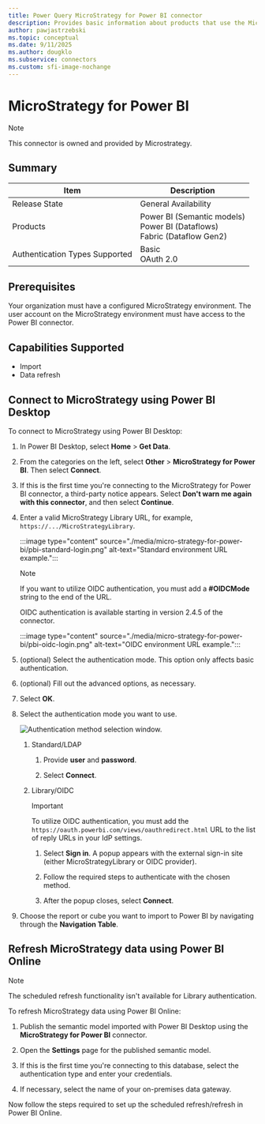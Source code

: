 ```yaml
---
title: Power Query MicroStrategy for Power BI connector
description: Provides basic information about products that use the MicroStrategy for Power BI connector, supported authentication types, prerequisites, and connection instructions.
author: pawjastrzebski
ms.topic: conceptual
ms.date: 9/11/2025
ms.author: dougklo
ms.subservice: connectors
ms.custom: sfi-image-nochange
---
```


# MicroStrategy for Power BI

>[!Note]
>This connector is owned and provided by Microstrategy.

## Summary

| Item | Description |
| ---- | ----------- |
| Release State | General Availability |
| Products | Power BI (Semantic models)<br/>Power BI (Dataflows)<br/>Fabric (Dataflow Gen2) |
| Authentication Types Supported | Basic<br />OAuth 2.0 |

## Prerequisites

Your organization must have a configured MicroStrategy environment. The user account on the MicroStrategy environment must have access to the Power BI connector.

## Capabilities Supported

* Import
* Data refresh

## Connect to MicroStrategy using Power BI Desktop

To connect to MicroStrategy using Power BI Desktop:

1. In Power BI Desktop, select **Home** > **Get Data**.

2. From the categories on the left, select **Other** > **MicroStrategy for Power BI**. Then select **Connect**.

3. If this is the first time you're connecting to the MicroStrategy for Power BI connector, a third-party notice appears. Select **Don't warn me again with this connector**, and then select **Continue**.

4. Enter a valid MicroStrategy Library URL, for example, `https://.../MicroStrategyLibrary`.

   :::image type="content" source="./media/micro-strategy-for-power-bi/pbi-standard-login.png" alt-text="Standard environment URL example.":::

   > [!NOTE]
   >If you want to utilize OIDC authentication, you must add a **#OIDCMode** string to the end of the URL.
   >
   >OIDC authentication is available starting in version 2.4.5 of the connector.

   :::image type="content" source="./media/micro-strategy-for-power-bi/pbi-oidc-login.png" alt-text="OIDC environment URL example.":::

5. (optional) Select the authentication mode. This option only affects basic authentication.

6. (optional) Fill out the advanced options, as necessary.

7. Select **OK**.

8. Select the authentication mode you want to use.

   ![Authentication method selection window.](./media/micro-strategy-for-power-bi/pbi-login-screen-2.png)

   1. Standard/LDAP

      1. Provide **user** and **password**.

      2. Select **Connect**.

   2. Library/OIDC

      > [!IMPORTANT]
      >To utilize OIDC authentication, you must add the `https://oauth.powerbi.com/views/oauthredirect.html` URL to the list of reply URLs in your IdP settings.

      1. Select **Sign in**. A popup appears with the external sign-in site (either MicroStrategyLibrary or OIDC provider).

      2. Follow the required steps to authenticate with the chosen method.

      3. After the popup closes, select **Connect**.

9. Choose the report or cube you want to import to Power BI by navigating through the **Navigation Table**.

## Refresh MicroStrategy data using Power BI Online

> [!NOTE]
>The scheduled refresh functionality isn't available for Library authentication.

To refresh MicroStrategy data using Power BI Online:

1. Publish the semantic model imported with Power BI Desktop using the **MicroStrategy for Power BI** connector.

2. Open the **Settings** page for the published semantic model.

3. If this is the first time you're connecting to this database, select the authentication type and enter your credentials.

4. If necessary, select the name of your on-premises data gateway.

Now follow the steps required to set up the scheduled refresh/refresh in Power BI Online.
